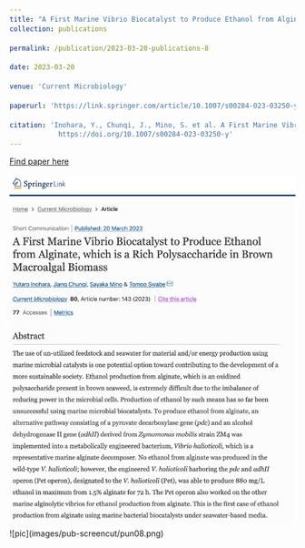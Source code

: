 ```yaml
---
title: "A First Marine Vibrio Biocatalyst to Produce Ethanol from Alginate, which is a Rich Polysaccharide in Brown Macroalgal Biomass"
collection: publications

permalink: /publication/2023-03-20-publications-8

date: 2023-03-20

venue: 'Current Microbiology'

paperurl: 'https://link.springer.com/article/10.1007/s00284-023-03250-y'

citation: 'Inohara, Y., Chunqi, J., Mino, S. et al. A First Marine Vibrio Biocatalyst to Produce Ethanol from Alginate, which is a Rich Polysaccharide in Brown Macroalgal Biomass. Curr Microbiol 80, 143 (2023).
            https://doi.org/10.1007/s00284-023-03250-y'
---
```


<a href='https://link.springer.com/article/10.1007/s00284-023-03250-y'>Find paper here</a>


<img src="/images/pub-screencut/pun08.png"  align=center />
![pic](images/pub-screencut/pun08.png)
